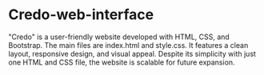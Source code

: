 # Credo-web-interface
"Credo" is a user-friendly website developed with HTML, CSS, and Bootstrap. The main files are index.html and style.css. It features a clean layout, responsive design, and visual appeal. Despite its simplicity with just one HTML and CSS file, the website is scalable for future expansion.
